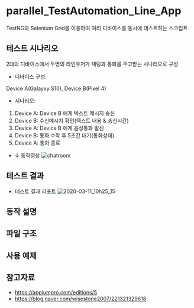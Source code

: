 # parallel_TestAutomation_Line_App
TestNG와 Selenium Grid를 이용하여 여러 디바이스를 동시에 테스트하는 스크립트 

## 테스트 시나리오
2대의 디바이스에서 두명의 라인유저가 채팅과 통화를 주고받는 시나리오로 구성

* 디바이스 구성: 

Device A(Galayxy S10), Device B(Pixel 4)

* 시나리오: 
1. Device A: Device B 에게 텍스트 메시지 송신
2. Device B: 수신메시지 확인(텍스트 내용 & 송신시간)
3. Device A: Device B 에게 음성통화 발신
4. Device B: 통화 수락 후 5초간 대기(통화상태)
4. Device A: 통화 종료

* ↓ 동작영상
![chatroom](https://user-images.githubusercontent.com/25470405/76373396-a3e85780-6383-11ea-9269-d100f22d626a.gif)


## 테스트 결과
* 테스트 결과 리포트
![2020-03-11_10h25_15](https://user-images.githubusercontent.com/25470405/76374294-1f4b0880-6386-11ea-8d1b-3524916f4860.gif)




## 동작 설명


## 파일 구조


## 사용 예제


## 참고자료
* https://appiumpro.com/editions/5
* https://blog.naver.com/wisestone2007/221321329618
